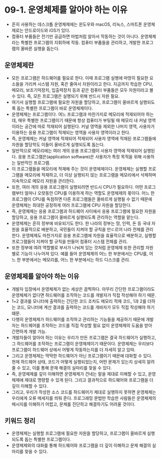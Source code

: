 # 09-1. 운영체제를 알아야 하는 이유
- 흔히 사용하는 데스크톱 운영체제에는 윈도우와 macOS, 리눅스, 스마트폰 운영체제로는 안드로이드와 iOS가 있다.
- 컴퓨터 부품들은 전기만 공급하면 마법처럼 알아서 작동하는 것이 아니다. 운영체제라는 특별한 프로그램의 지휘하에 작동. 컴퓨터 부품들을 관리하고, 개발한 프로그램의 올바른 실행을 돕는다.

## 운영체제란
- 모든 프로그램은 하드웨어를 필요로 한다. 이때 프로그램 실행에 마땅히 필요한 요소들을 가리켜 시스템 자원, 혹은 줄여서 자원이라고 한다. 지금까지 학습한 CPU, 메모리, 보조기억장치,
입출력장치 등과 같은 컴퓨터 부품들은 모두 자원이라고 볼 수 있다. 즉, 모든 프로그램은 실행되기 위해 반드시 자원 필요.
- 여기서 실행할 프로그램에 필요한 자원을 할당하고, 프로그램이 올바르게 실행되도록 돕는 특별한 프로그램이 바로 운영체제이다.
- 운영체제는 프로그램이다. 여느 프로그램과 마찬가지로 메모리에 적재되어야 하는데, 매우 특별한 프로그램이기 때문에 항상 컴퓨터가 부팅될 때 메모리 내 커널 영역이라는 공간에 따로 
적재되어 실행된다. 커널 영역을 제외한 나머지 영역, 사용자가 이용하는 응용 프로그램이 적재되는 영역을 사용자 영역이라고 한다.
- 즉, 운영체제는 커널 영역에 적재되어 적재되어 사용자 영역에 적재된 프로그램들에 자원을 할당학도 이들이 올바르게 실행되도록 돕는다.
- 일반적으로 메모리에는 여러 개의 응용 프로그램이 사용자 영역에 적재되어 실행된다. 응용 프로그램은(application software)은 사용자가 특정 목적을 위해 사용하는 일반적인 프로그램.
- 이 프로그램들을 메모리에 적재해 주는 것이 운영체제이다. 운영체제는 실행할 프로그램을 메모리에 적재하고, 더 이상 실행되지 않는 프로그램을 메모리에서 삭제하며 지속적으로 메모리 자원을
관리한다.
- 또한, 여러 개의 응용 프로그램이 실행되려면 반드시 CPU가 필요하다. 어떤 프로그램부터 얼마나 오럇동안 CPU를 이용하게 하는 역할도 운영체제의 몫이다. 어느 한 프로그램이 CPU를
독점하면 다른 프로그램들은 올바르게 실행될 수 없기 때문에 운영체제는 최대한 공정하게 여러 프로그램에 CPU 자원을 할당한다.
- 즉, 운영체제는 응용 프로그램과 하드웨어 사이에서 응용 프로그램에 필요한 자원을 할당하고, 응용 프로그램이 올바르게 실행되도록 관리하는 역할을 맡는다.
- 운영체제는 흔히 정부에 비유되기도 한다. 한 나라의 정부는 땅, 인력, 돈 등 국내 자원을 효율적으로 배분하고, 국민들이 지켜야 할 규칙을 만ㄷ르어 나라 전체를 관리한다. 운영체제도
마찬가지로 응용 프로그램에 자원을 효율적으로 배분하고, 실행할 프로그램들이 지켜야 할 규칙을 만들어 컴퓨터 시스템 전체를 관리.
- 또한 정부에 여려 역할별로 부서가 나눠져 있는 것처럼 운영체제 또한 관리할 자원별로 기능이 나누어져 있다. 예를 들어 운영체제의 어느 한 부분에서는 CPU를, 어느 한 부분에서는 메모리를,
어느 한 부분에서는 하드 디스크를 관리.

## 운영체제를 알아야 하는 이유
- 개발자 입장에서 운영체제가 없는 세상은 끔찍하다. 아무리 간단한 프로그램이라도 운영체제가 없다면 하드웨어를 조작하는 코드를 개발자가 직접 작성해야 하기 때문.
- 1+2 결과를 모니터에 출력하는 간단한 코드 조차도 메모리 적재 코드, 1과 2를 더하는 코드, 모니터에 계산 결과를 출력하는 코드를 개바자가 모두 직접 작성해야 하기 떄문.
- 다행히 운영체제가 하드웨어를 조작하고 관리하는 기능들을 제공하기 때문에 개발자는 하드웨어를 조작하는 코드를 직접 작성할 필요 없이 운영체제의 도움을 받아 간편하게 개발 가능.
- 개발자들이 알아야 하는 이유는 우리가 만든 프로그램은 결국 하드웨어가 실행하고, 그 하드웨어를 조작하는 프로그램이 운영체제이기 때문이다. 운영체제는 우리보다 프로그램이 하드웨어 상에서
어떻게 작동하는지를 더 자세히 알고 있따.
- 그리고 운영체제는 딱딱한 하드웨어가 아닌 프로그램이기 때문에 대화할 수 있다. 현재 하드웨어 상태, 코드가 어떻게 실행되었는지, 어떤 문제가 있는지 상세히 알려 줄 수 있고, 이를 통해
문재 해결의 실마리를 찾을 수 있다.
- 즉, 운영체제를 깊이 이해하면 운영체제가 건네는 말을 제대로 이해할 수 있고, 운영체제에 제대로 명령할 수 있게 된다. 그리고 결과적으로 하드웨어와 프로그램을 더 깊이 이해할 수 있다.
- 그리고, 우리가 작성한 소스 코드를 하드웨어가 제대로 실행하지 못하면 운영체제는 우리에게 오류 메세지를 띄워 준다. 프로그래밍 문법만 학습한 사람들은 운영체제의 메시지를 이해하기 어렵고,
문제를 진단하고 해결하기도 어려울 것이다.

## 키워드 정리
- 운영체제는 실행할 프로그램에 필요한 자원을 할당하고, 프로그램이 올바르게 실행되도록 돕는 특별한 프로그램이다.
- 운영체제와의 대화를 통해 하드웨어와 프로그램을 더 깊이 이해하고 문제 해결의 실마리를 찾을 수 있다.

